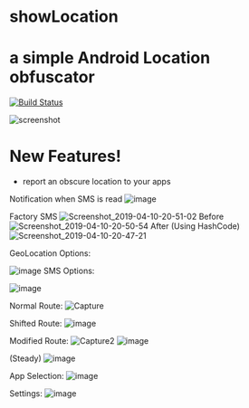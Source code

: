 # showLocation
# a simple Android Location obfuscator

[![Build Status](https://travis-ci.org/joemccann/dillinger.svg?branch=master)](https://github.com/hanhanAnderson/showLocation)

![screenshot](https://user-images.githubusercontent.com/33920615/55374966-61ae6900-54d8-11e9-9be6-ea612ee2a802.png)

# New Features!

  - report an obscure location to your apps

Notification when SMS is read
![image](https://user-images.githubusercontent.com/33920615/55924728-09aeeb00-5bd9-11e9-94c3-767dd1fd8fbd.png)


Factory SMS
![Screenshot_2019-04-10-20-51-02](https://user-images.githubusercontent.com/33920615/55923221-81c5e280-5bd2-11e9-8ee4-ec411e6f0b60.png)
Before 
![Screenshot_2019-04-10-20-50-54](https://user-images.githubusercontent.com/33920615/55923235-95714900-5bd2-11e9-8298-63c4fb584cc8.png)
After (Using HashCode)
![Screenshot_2019-04-10-20-47-21](https://user-images.githubusercontent.com/33920615/55923237-9904d000-5bd2-11e9-8d51-d47070275b6b.png)



GeoLocation Options:

![image](https://user-images.githubusercontent.com/33920615/55924856-7aee9e00-5bd9-11e9-929f-e2d7c41d0394.png)
SMS Options:

![image](https://user-images.githubusercontent.com/33920615/55924890-9659a900-5bd9-11e9-8718-6aad3c10e7cd.png)

Normal Route:
![Capture](https://user-images.githubusercontent.com/33920615/56236009-a1d42680-6056-11e9-96e5-f35b9207ce57.PNG)

Shifted Route:
![image](https://user-images.githubusercontent.com/33920615/56373355-c05d2d80-61ce-11e9-9a9a-289fc112a353.png)

Modified Route:
![Capture2](https://user-images.githubusercontent.com/33920615/56236007-a1d42680-6056-11e9-8b28-72302e9e4a49.PNG)
![image](https://user-images.githubusercontent.com/33920615/56372353-cf42e080-61cc-11e9-9abb-68b56b0bef23.png)

(Steady)
![image](https://user-images.githubusercontent.com/33920615/56375363-48453680-61d3-11e9-9317-8f2df5bec5c3.png)


App Selection:
![image](https://user-images.githubusercontent.com/33920615/56372298-b89c8980-61cc-11e9-907f-b48d89dd2df7.png)


Settings:
![image](https://user-images.githubusercontent.com/33920615/56371991-25635400-61cc-11e9-9e37-ac0ed1c4d57b.png)
